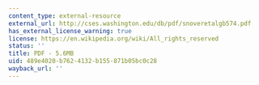 ```yaml
---
content_type: external-resource
external_url: http://cses.washington.edu/db/pdf/snoveretalgb574.pdf
has_external_license_warning: true
license: https://en.wikipedia.org/wiki/All_rights_reserved
status: ''
title: PDF - 5.6MB
uid: 489e4020-b762-4132-b155-871b05bc0c28
wayback_url: ''
---
```

